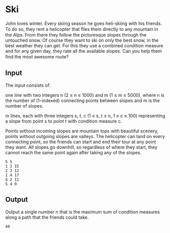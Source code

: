 # Ski

John loves winter. Every skiing season he goes heli-skiing with his friends. To do so, they rent
a helicopter that ﬂies them directly to any mountain in the Alps. From there they follow the
picturesque slopes through the untouched snow.
Of course they want to ski on only the best snow, in the best weather they can get. For this they
use a combined condition measure and for any given day, they rate all the available slopes.
Can you help them ﬁnd the most awesome route?


## Input

The input consists of:

one line with two integers n (2 ≤ n ≤ 1000) and m (1 ≤ m ≤ 5000), where n is the number of (1-indexed) connecting points between slopes and m is the number of slopes.

m lines, each with three integers s, t, c (1 ≤ s, t ≤ n, 1 ≤ c ≤ 100) representing a slope from point s to point t with condition measure c.

Points without incoming slopes are mountain tops with beautiful scenery, points without outgoing
slopes are valleys. The helicopter can land on every connecting point, so the friends can start
and end their tour at any point they want. All slopes go downhill, so regardless of where they
start, they cannot reach the same point again after taking any of the slopes.

```
5 5
1 2 15
2 3 12
1 4 17
4 2 11
5 4 9
```

## Output

Output a single number n that is the maximum sum of condition measures along a path that the
friends could take.

```
40
```